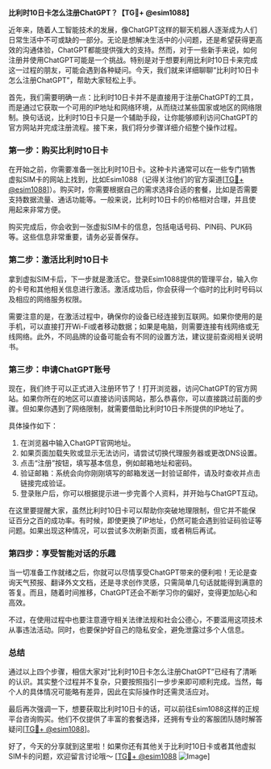**比利时10日卡怎么注册ChatGPT？【TG💪+ @esim1088】**

近年来，随着人工智能技术的发展，像ChatGPT这样的聊天机器人逐渐成为人们日常生活中不可或缺的一部分。无论是想解决生活中的小问题，还是希望获得更高效的沟通体验，ChatGPT都能提供强大的支持。然而，对于一些新手来说，如何注册并使用ChatGPT可能是一个挑战。特别是对于想要利用比利时10日卡来完成这一过程的朋友，可能会遇到各种疑问。今天，我们就来详细聊聊“比利时10日卡怎么注册ChatGPT”，帮助大家轻松上手。

首先，我们需要明确一点：比利时10日卡并不是直接用于注册ChatGPT的工具，而是通过它获取一个可用的IP地址和网络环境，从而绕过某些国家或地区的网络限制。换句话说，比利时10日卡只是一个辅助手段，让你能够顺利访问ChatGPT的官方网站并完成注册流程。接下来，我们将分步骤详细介绍整个操作过程。

### **第一步：购买比利时10日卡**
在开始之前，你需要准备一张比利时10日卡。这种卡片通常可以在一些专门销售虚拟SIM卡的网站上找到，比如Esim1088（记得关注他们的官方渠道[[TG💪+ @esim1088](https://t.me/s/esim1088)]）。购买时，你需要根据自己的需求选择合适的套餐，比如是否需要支持数据流量、通话功能等。一般来说，比利时10日卡的价格相对合理，并且使用起来非常方便。

购买完成后，你会收到一张虚拟SIM卡的信息，包括电话号码、PIN码、PUK码等。这些信息非常重要，请务必妥善保存。

### **第二步：激活比利时10日卡**
拿到虚拟SIM卡后，下一步就是激活它。登录Esim1088提供的管理平台，输入你的卡号和其他相关信息进行激活。激活成功后，你会获得一个临时的比利时号码以及相应的网络服务权限。

需要注意的是，在激活过程中，确保你的设备已经连接到互联网。如果你使用的是手机，可以直接打开Wi-Fi或者移动数据；如果是电脑，则需要连接有线网络或无线网络。此外，不同品牌的设备可能会有不同的设置方法，建议提前查阅相关说明书。

### **第三步：申请ChatGPT账号**
现在，我们终于可以正式进入注册环节了！打开浏览器，访问ChatGPT的官方网站。如果你所在的地区可以直接访问该网站，那么恭喜你，可以直接跳过前面的步骤。但如果你遇到了网络限制，就需要借助比利时10日卡所提供的IP地址了。

具体操作如下：
1. 在浏览器中输入ChatGPT官网地址。
2. 如果页面加载失败或显示无法访问，请尝试切换代理服务器或更改DNS设置。
3. 点击“注册”按钮，填写基本信息，例如邮箱地址和密码。
4. 验证邮箱：系统会向你刚刚填写的邮箱发送一封验证邮件，请及时查收并点击链接完成验证。
5. 登录账户后，你可以根据提示进一步完善个人资料，并开始与ChatGPT互动。

在这里要提醒大家，虽然比利时10日卡可以帮助你突破地理限制，但它并不能保证百分之百的成功率。有时候，即使更换了IP地址，仍然可能会遇到验证码验证等问题。如果出现这种情况，可以尝试多次刷新页面，或者稍后再试。

### **第四步：享受智能对话的乐趣**
当一切准备工作就绪之后，你就可以尽情享受ChatGPT带来的便利啦！无论是查询天气预报、翻译外文文档，还是寻求创作灵感，只需简单几句话就能得到满意的答复。而且，随着时间推移，ChatGPT还会不断学习你的偏好，变得更加贴心和高效。

不过，在使用过程中也要注意遵守相关法律法规和社会公德心，不要滥用这项技术从事违法活动。同时，也要保护好自己的隐私安全，避免泄露过多个人信息。

### **总结**
通过以上四个步骤，相信大家对“比利时10日卡怎么注册ChatGPT”已经有了清晰的认识。其实整个过程并不复杂，只要按照指引一步步来即可顺利完成。当然，每个人的具体情况可能略有差异，因此在实际操作时还需灵活应对。

最后再次强调一下，想要获取比利时10日卡的话，可以前往Esim1088这样的正规平台咨询购买。他们不仅提供了丰富的套餐选择，还拥有专业的客服团队随时解答疑问[[TG💪+ @esim1088](https://t.me/s/esim1088)]。

好了，今天的分享就到这里啦！如果你还有其他关于比利时10日卡或者其他虚拟SIM卡的问题，欢迎留言讨论哦～ [[TG💪+ @esim1088](https://t.me/s/esim1088) ![Image](https://i.postimg.cc/4NQfJmqS/Snipaste-2025-05-13-00-14-12.png)]
